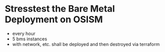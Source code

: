 # Stresstest the Bare Metal Deployment on OSISM

- every hour
- 5 bms instances
- with network, etc.
shall be deployed and then destroyed via terraform
